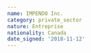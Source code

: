 ```yaml
---
name: IMPENDO Inc.
category: private_sector
nature: Entreprise
nationality: Canada
date_signed: '2018-11-12'
---
```

    